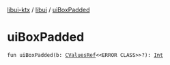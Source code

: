 [libui-ktx](../index.md) / [libui](index.md) / [uiBoxPadded](./ui-box-padded.md)

# uiBoxPadded

`fun uiBoxPadded(b: `[`CValuesRef`](../kotlinx.cinterop/-c-values-ref/index.md)`<<ERROR CLASS>>?): `[`Int`](https://kotlinlang.org/api/latest/jvm/stdlib/kotlin/-int/index.html)